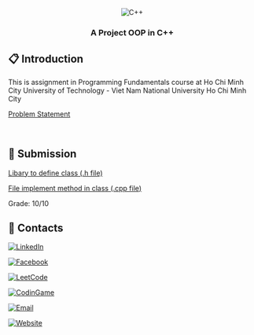 <div align="center">

  <div>
    <img src="https://img.shields.io/badge/Language-C++-blue.svg?logo=c%2B%2B&style=for-the-badge" alt="C++">
  </div>

  <h3 align="center">A Project OOP in C++</h3>
</div>

## <a name="introduction">📋 Introduction</a>

This is assignment in Programming Fundamentals course at Ho Chi Minh City University of Technology - Viet Nam National University Ho Chi Minh City

[Problem Statement](https://github.com/nhan2892005/Assignment2/blob/main/_232_CO1027__Assignment___Sherlock.pdf)

<br>

## <a name="submit">🔋 Submission</a>

[Libary to define class (.h file)](https://github.com/nhan2892005/Assignment2/blob/main/study_in_pink2.h)

[File implement method in class (.cpp file)](https://github.com/nhan2892005/Assignment2/blob/main/study_in_pink2.cpp)

Grade: 10/10

## <a name="contact">🚀 Contacts</a>

[![LinkedIn](https://img.shields.io/badge/LinkedIn-Phuc_Nhan_Nguyen-blue?logo=linkedin)](https://www.linkedin.com/in/phuc-nhan-nguyen/)

[![Facebook](https://img.shields.io/badge/Facebook-Phúc_Nhân-blue?logo=facebook)](https://www.facebook.com/phucnhancshcmut/)

[![LeetCode](https://img.shields.io/badge/LeetCode-N289-orange?logo=leetcode)](https://leetcode.com/u/N289/)

[![CodinGame](https://img.shields.io/badge/CodinGame-nhan__289-yellow?logo=codingame)](https://www.codingame.com/profile/3f88b771e04c6894b7485decd4291a7e8589985)

[![Email](https://img.shields.io/badge/Email-nhan.nguyen2005phuyen@hcmut.edu.vn-green?logo=gmail)](nhan.nguyen2005phuyen@hcmut.edu.vn)

[![Website](https://img.shields.io/badge/Website-Visit-blue?logo=globe)](https://phucnhan289.great-site.net/1/Ph%C3%BAc-Nh%C3%A2n.html)

<br />
<br />
